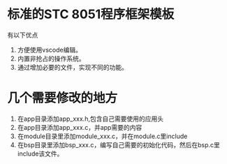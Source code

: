 # 标准的STC 8051程序框架模板
有以下优点
1. 方便使用vscode编辑。
2. 内置非抢占的操作系统。
3. 通过增加必要的文件，实现不同的功能。

# 几个需要修改的地方
1. 在app目录添加app_xxx.h,包含自己需要使用的应用头
2. 在app目录添加app_xxx.c，并app需要的内容
3. 在module目录里添加module_xxx.c，并在module.c里include
4. 在bsp目录里添加bsp_xxx.c，编写自己需要的初始化代码，然后在bsp.c里include该文件。

